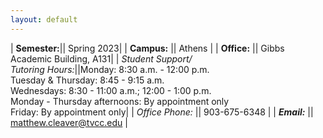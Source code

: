 ```yaml
---
layout: default
---
```

<style>
th {
    border: 1px solid rgb(190, 190, 190);
    padding: 10px;
}
</style>

| **Semester:**|| Spring 2023|
| <strong>Campus:</strong>      || Athens                   |
| **Office:**       || Gibbs Academic Building, A131|
| *Student Support/<br />Tutoring Hours:*||Monday: 8:30 a.m. - 12:00 p.m.<br />Tuesday & Thursday: 8:45 - 9:15 a.m.<br />Wednesdays: 8:30 - 11:00 a.m.; 12:00 - 1:00 p.m.<br />Monday - Thursday afternoons: By appointment only <br />Friday: By appointment only|
| *Office Phone:* || 903-675-6348                      |
| ***Email:***        || matthew.cleaver@tvcc.edu |
